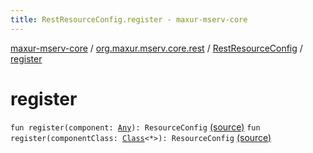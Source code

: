 ```yaml
---
title: RestResourceConfig.register - maxur-mserv-core
---
```


[maxur-mserv-core](../../index.html) / [org.maxur.mserv.core.rest](../index.html) / [RestResourceConfig](index.html) / [register](.)

# register

`fun register(component: `[`Any`](https://kotlinlang.org/api/latest/jvm/stdlib/kotlin/-any/index.html)`): ResourceConfig` [(source)](https://github.com/myunusov/maxur-mserv/tree/master/maxur-mserv-core/src/main/kotlin/org/maxur/mserv/core/rest/RestResourceConfig.kt#L38)
`fun register(componentClass: `[`Class`](http://docs.oracle.com/javase/8/docs/api/java/lang/Class.html)`<*>): ResourceConfig` [(source)](https://github.com/myunusov/maxur-mserv/tree/master/maxur-mserv-core/src/main/kotlin/org/maxur/mserv/core/rest/RestResourceConfig.kt#L39)